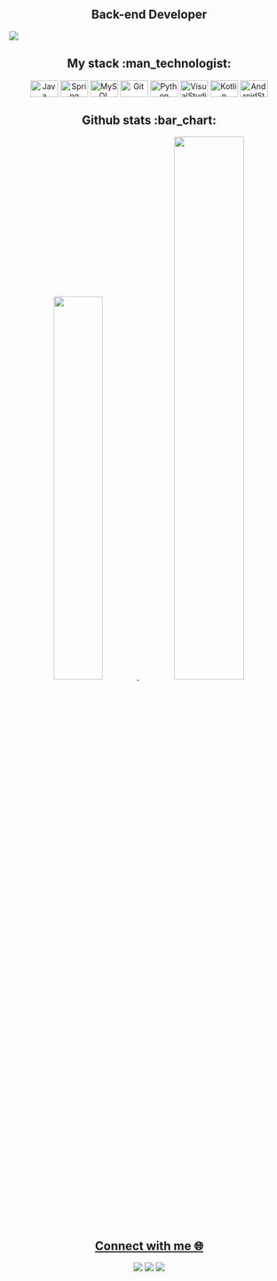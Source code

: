 <h2 align="center">Back-end Developer</h2>

<p align="center">
 
</p align="center">
<img src="https://lh3.googleusercontent.com/pw/AMWts8DQGay8Hv-msLEZlL_-ncR6drASYLxJO4Z4TDL8immjwWHjxbcccXMNoOLmpAzFAi8nrmPrD9ZZeRwgAee9_pd6xYF_jfz3tATVOtiukQsN0VtyXxcAyWD3PGHWpDBDtPeTx-LMsHyM2bAslOH8tAh1=w1173-h259-no?authuser=0" />
 
<h2 align="center">My stack :man_technologist:</h2>

<div align="center">
  <div>
  <img align="center" alt="Java" height="30" width="50" src="https://cdn.jsdelivr.net/gh/devicons/devicon/icons/java/java-original.svg">
  <img align="center" alt="Spring" height="30" width="50" src="https://cdn.jsdelivr.net/gh/devicons/devicon/icons/spring/spring-original.svg">
  <img align="center" alt="MySQL" height="30" width="50" src="https://cdn.jsdelivr.net/gh/devicons/devicon/icons/mysql/mysql-original.svg">
  <img align="center" alt="Git" height="30" width="50" src="https://cdn.jsdelivr.net/gh/devicons/devicon/icons/git/git-original.svg">
  <img align="center" alt="Python" height="30" width="50" src="https://cdn.jsdelivr.net/gh/devicons/devicon/icons/python/python-original.svg">
  <img align="center" alt="VisualStudio" height="30" width="50" src="https://cdn.jsdelivr.net/gh/devicons/devicon/icons/visualstudio/visualstudio-plain.svg">
  <img align="center" alt="Kotlin" height="30" width="50" src="https://cdn.jsdelivr.net/gh/devicons/devicon/icons/kotlin/kotlin-original.svg">
  <img align="center" alt="AndroidStudio" height="30" width="50" src="https://cdn.jsdelivr.net/gh/devicons/devicon/icons/androidstudio/androidstudio-original.svg">
<br />
  </div>

<h2 align="center">Github stats :bar_chart:</h2>

<div align="center">
  <a href="https://github.com/renatodwork">
  <img width="42%" src="https://github-readme-stats.vercel.app/api?username=renatodwork&title_color=5d85f7&bg_color=1e2035&icon_color=c6dffe&text_color=8ba9ef&theme=tokyonight&show_icons=true&include_all_commits=true&count_private=true&hide_border=true"/>
  <img width="50%" src="https://github-readme-stats.vercel.app/api/top-langs/?username=renatodwork&layout=compact&title_color=5d85f7&bg_color=1e2035&icon_color=c6dffe&text_color=8ba9ef&theme=tokyonight&langs_count=7&hide_border=true"/>

<h2 align="center">Connect with me 🌐 </h2>

<div> 

  <a href="https://www.linkedin.com/in/renatodwork/" target="_blank"><img src="https://img.shields.io/badge/LinkedIn-0077B5?style=for-the-badge&logo=linkedin&logoColor=white" target="_blank"></a> 
  <a href ="mailto:renatodwork@gmail.com"><img src="https://img.shields.io/badge/Gmail-D14836?style=for-the-badge&logo=gmail&logoColor=white" target="_blank"></a> 
  <a href ="https://github.com/renatodwork"><img src="https://img.shields.io/badge/GitHub-100000?style=for-the-badge&logo=github&logoColor=white" target="_blank"></a>

</div>





